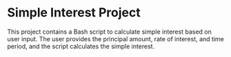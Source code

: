 # Simple Interest Project

This project contains a Bash script to calculate simple interest based on user input. 
The user provides the principal amount, rate of interest, and time period, 
and the script calculates the simple interest.
